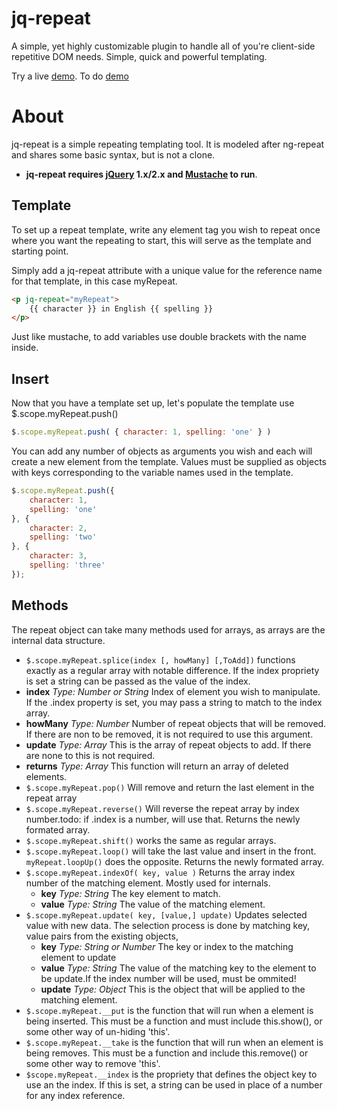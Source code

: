 # jq-repeat
A simple, yet highly customizable plugin to handle all of you're client-side repetitive DOM needs. Simple, quick and powerful templating.

Try a live [demo](http://plnkr.co/edit/QGLrUMXl5HXeYdLnrNIN?p=preview).
To do [demo](http://jsfiddle.net/wmantly/nLj6nr4q/)

# About
jq-repeat is a simple repeating templating tool. It is modeled after ng-repeat and shares some basic syntax, but is not a clone.

* __jq-repeat requires [jQuery](http://jquery.com/) 1.x/2.x and [Mustache](https://github.com/janl/mustache.js) to run__.

## Template
To set up a repeat template, write any element tag you wish to repeat once where you want the repeating to start, this will serve as the template and starting point.

Simply add a jq-repeat attribute with a unique value for the reference name for that template, in this case myRepeat. 
```html
<p jq-repeat="myRepeat">
    {{ character }} in English {{ spelling }}
</p>

```
Just like mustache, to add variables use double brackets with the name inside.

## Insert
Now that you have a template set up, let's populate the template use $.scope.myRepeat.push()
```javaScript
$.scope.myRepeat.push( { character: 1, spelling: 'one' } )
```
You can add any number of objects as arguments you wish and each will create a new element from the template. Values must be supplied as objects with keys corresponding to the variable names used in the template.
```javaScript
$.scope.myRepeat.push({
    character: 1,
    spelling: 'one'
}, {
    character: 2,
    spelling: 'two'
}, {
    character: 3,
    spelling: 'three'
});
```
## Methods
The repeat object can take many methods used for arrays, as arrays are the internal data structure.

* `$.scope.myRepeat.splice(index [, howMany] [,ToAdd])` functions exactly as a regular array with notable difference. If the index propriety is set a string can be passed as the value of the index.
 * **index** *Type: Number or String*
    Index of element you wish to manipulate. If the .index property is set, you may pass a string to match to the index array.
 * **howMany** *Type: Number*
    Number of repeat objects that will be removed. If there are non to be removed, it is not required to use this argument.
 * **update** *Type: Array*
    This is the array of repeat objects to add. If there are none to this is not required.
 * **returns** *Type: Array*
    This function will return an array of deleted elements.
* `$.scope.myRepeat.pop()` Will remove and return the last element in the repeat array
* `$.scope.myRepeat.reverse()` Will reverse the repeat array by index number.todo: if .index is a number, will use that. Returns the newly formated array.
* `$.scope.myRepeat.shift()` works the same as regular arrays.
* `$.scope.myRepeat.loop()` will take the last value and insert in the front. `myRepeat.loopUp()` does the opposite. Returns the newly formated array.
* `$.scope.myRepeat.indexOf( key, value )` Returns the array index number of the matching element. Mostly used for internals.
  * **key** *Type: String*
    The key element to match.
  * **value** *Type: String*
    The value of the matching element.
* `$.scope.myRepeat.update( key, [value,] update)` Updates selected value with new data. The selection process is done by matching key, value pairs from the existing objects,
  * **key** *Type: String or Number*
    The key or index to the matching element to update
  * **value** *Type: String*
    The value of the matching key to the element to be update.If the index number will be used, must be ommited!
  * **update** *Type: Object*
    This is the object that will be applied to the matching element.
* `$.scope.myRepeat.__put` is the function that will run when a element is being inserted. This must be a function and must include this.show(), or some other way of un-hiding 'this'.
* `$.scope.myRepeat.__take` is the function that will run when an element is being removes. This must be a function and include this.remove() or some other way to remove 'this'.
* `$scope.myRepeat.__index` is the propriety that defines the object key to use an the index. If this is set, a string can be used in place of a number for any index reference.
